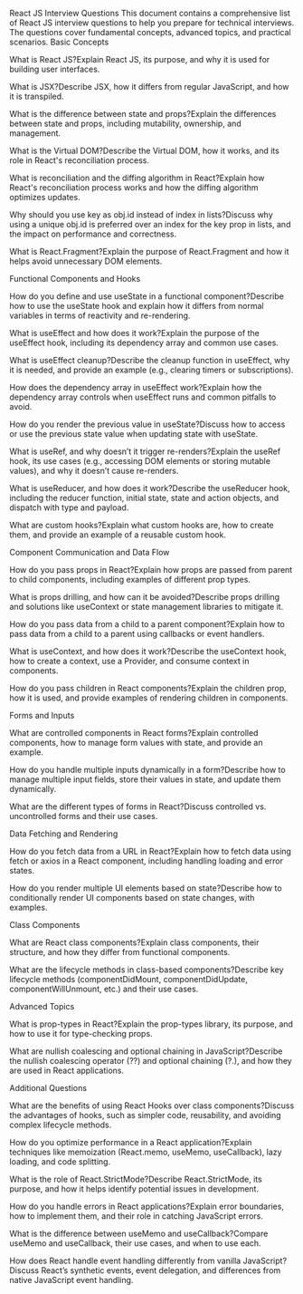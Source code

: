 React JS Interview Questions
This document contains a comprehensive list of React JS interview questions to help you prepare for technical interviews. The questions cover fundamental concepts, advanced topics, and practical scenarios.
Basic Concepts

What is React JS?Explain React JS, its purpose, and why it is used for building user interfaces.

What is JSX?Describe JSX, how it differs from regular JavaScript, and how it is transpiled.

What is the difference between state and props?Explain the differences between state and props, including mutability, ownership, and management.

What is the Virtual DOM?Describe the Virtual DOM, how it works, and its role in React's reconciliation process.

What is reconciliation and the diffing algorithm in React?Explain how React's reconciliation process works and how the diffing algorithm optimizes updates.

Why should you use key as obj.id instead of index in lists?Discuss why using a unique obj.id is preferred over an index for the key prop in lists, and the impact on performance and correctness.

What is React.Fragment?Explain the purpose of React.Fragment and how it helps avoid unnecessary DOM elements.


Functional Components and Hooks

How do you define and use useState in a functional component?Describe how to use the useState hook and explain how it differs from normal variables in terms of reactivity and re-rendering.

What is useEffect and how does it work?Explain the purpose of the useEffect hook, including its dependency array and common use cases.

What is useEffect cleanup?Describe the cleanup function in useEffect, why it is needed, and provide an example (e.g., clearing timers or subscriptions).

How does the dependency array in useEffect work?Explain how the dependency array controls when useEffect runs and common pitfalls to avoid.

How do you render the previous value in useState?Discuss how to access or use the previous state value when updating state with useState.

What is useRef, and why doesn’t it trigger re-renders?Explain the useRef hook, its use cases (e.g., accessing DOM elements or storing mutable values), and why it doesn’t cause re-renders.

What is useReducer, and how does it work?Describe the useReducer hook, including the reducer function, initial state, state and action objects, and dispatch with type and payload.

What are custom hooks?Explain what custom hooks are, how to create them, and provide an example of a reusable custom hook.


Component Communication and Data Flow

How do you pass props in React?Explain how props are passed from parent to child components, including examples of different prop types.

What is props drilling, and how can it be avoided?Describe props drilling and solutions like useContext or state management libraries to mitigate it.

How do you pass data from a child to a parent component?Explain how to pass data from a child to a parent using callbacks or event handlers.

What is useContext, and how does it work?Describe the useContext hook, how to create a context, use a Provider, and consume context in components.

How do you pass children in React components?Explain the children prop, how it is used, and provide examples of rendering children in components.


Forms and Inputs

What are controlled components in React forms?Explain controlled components, how to manage form values with state, and provide an example.

How do you handle multiple inputs dynamically in a form?Describe how to manage multiple input fields, store their values in state, and update them dynamically.

What are the different types of forms in React?Discuss controlled vs. uncontrolled forms and their use cases.


Data Fetching and Rendering

How do you fetch data from a URL in React?Explain how to fetch data using fetch or axios in a React component, including handling loading and error states.

How do you render multiple UI elements based on state?Describe how to conditionally render UI components based on state changes, with examples.


Class Components

What are React class components?Explain class components, their structure, and how they differ from functional components.

What are the lifecycle methods in class-based components?Describe key lifecycle methods (componentDidMount, componentDidUpdate, componentWillUnmount, etc.) and their use cases.


Advanced Topics

What is prop-types in React?Explain the prop-types library, its purpose, and how to use it for type-checking props.

What are nullish coalescing and optional chaining in JavaScript?Describe the nullish coalescing operator (??) and optional chaining (?.), and how they are used in React applications.


Additional Questions

What are the benefits of using React Hooks over class components?Discuss the advantages of hooks, such as simpler code, reusability, and avoiding complex lifecycle methods.

How do you optimize performance in a React application?Explain techniques like memoization (React.memo, useMemo, useCallback), lazy loading, and code splitting.

What is the role of React.StrictMode?Describe React.StrictMode, its purpose, and how it helps identify potential issues in development.

How do you handle errors in React applications?Explain error boundaries, how to implement them, and their role in catching JavaScript errors.

What is the difference between useMemo and useCallback?Compare useMemo and useCallback, their use cases, and when to use each.

How does React handle event handling differently from vanilla JavaScript?Discuss React’s synthetic events, event delegation, and differences from native JavaScript event handling.


